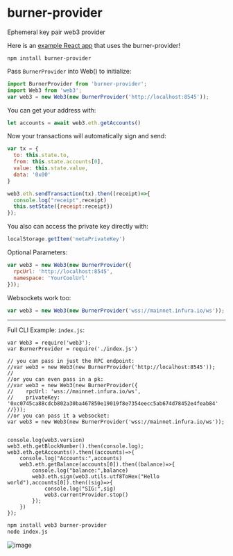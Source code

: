 # burner-provider

Ephemeral key pair web3 provider

Here is an [example React app](https://github.com/austintgriffith/burner-provider-example) that uses the burner-provider!

```
npm install burner-provider
```

Pass `BurnerProvider` into Web() to initialize:
```javascript
import BurnerProvider from 'burner-provider';
import Web3 from 'web3';
var web3 = new Web3(new BurnerProvider('http://localhost:8545'));
```

You can get your address with:
```javascript 
let accounts = await web3.eth.getAccounts()
```

Now your transactions will automatically sign and send:
```javascript
var tx = {
  to: this.state.to,
  from: this.state.accounts[0],
  value: this.state.value,
  data: '0x00'
}

web3.eth.sendTransaction(tx).then((receipt)=>{
  console.log("receipt",receipt)
  this.setState({receipt:receipt})
});
```

You also can access the private key directly with:
```javascript
localStorage.getItem('metaPrivateKey')
```

Optional Parameters:
```javascript
var web3 = new Web3(new BurnerProvider({
  rpcUrl: 'http://localhost:8545',
  namespace: 'YourCoolUrl'
}));
```

Websockets work too:
```javascript
var web3 = new Web3(new BurnerProvider('wss://mainnet.infura.io/ws'));
```

-----------------------------------

Full CLI Example:
`index.js`:
```
var Web3 = require('web3');
var BurnerProvider = require('./index.js')

// you can pass in just the RPC endpoint:
//var web3 = new Web3(new BurnerProvider('http://localhost:8545'));
//
//or you can even pass in a pk:
//var web3 = new Web3(new BurnerProvider({
//    rpcUrl: 'wss://mainnet.infura.io/ws',
//    privateKey: '0xc0745ca88cdcb802a30ba467850e19019f8e7354eecc5ab674d78452e4feab84'
//}));
//or you can pass it a websocket:
var web3 = new Web3(new BurnerProvider('wss://mainnet.infura.io/ws'));


console.log(web3.version)
web3.eth.getBlockNumber().then(console.log);
web3.eth.getAccounts().then((accounts)=>{
    console.log("Accounts:",accounts)
    web3.eth.getBalance(accounts[0]).then((balance)=>{
        console.log("balance:",balance)
        web3.eth.sign(web3.utils.utf8ToHex("Hello world"),accounts[0]).then((sig)=>{
            console.log("SIG:",sig)
            web3.currentProvider.stop()
        });
    })
});
```

```bash
npm install web3 burner-provider
node index.js
```

![image](https://user-images.githubusercontent.com/2653167/62563225-cb9c9d80-b83f-11e9-8496-b590226ef192.png)

